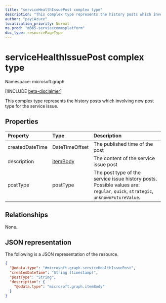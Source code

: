 ```yaml
---
title: "serviceHealthIssuePost complex type"
description: "This complex type represents the history posts which involving new post type for the service issue."
author: "payiAzure"
localization_priority: Normal
ms.prod: "m365-servicecommsplatform"
doc_type: resourcePageType
---
```


# serviceHealthIssuePost complex type

Namespace: microsoft.graph

[!INCLUDE [beta-disclaimer](../../includes/beta-disclaimer.md)]

This complex type represents the history posts which involving new post type for the service issue.

## Properties
|Property|Type|Description|
|:---|:---|:---|
|createdDateTime|DateTimeOffset|The published time of the post|
|description|[itemBody](../resources/itembody.md)|The content of the service issue post|
|postType|postType|The post type of the service issue history posts. Possible values are: `regular`, `quick`, `strategic`, `unknownFutureValue`.|

## Relationships
None.

## JSON representation
The following is a JSON representation of the resource.
<!-- {
  "blockType": "resource",
  "@odata.type": "microsoft.graph.serviceHealthIssuePost"
}
-->
``` json
{
  "@odata.type": "#microsoft.graph.serviceHealthIssuePost",
  "createdDateTime": "String (timestamp)",
  "postType": "String",
  "description": {
    "@odata.type": "microsoft.graph.itemBody"
  }
}
```

